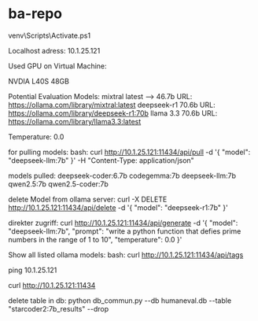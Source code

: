 # ba-repo
venv\Scripts\Activate.ps1

Localhost adress: 10.1.25.121

Used GPU on Virtual Machine:

NVDIA L40S 48GB

Potential Evaluation Models:
mixtral latest --> 46.7b URL: https://ollama.com/library/mixtral:latest
deepseek-r1 70.6b URL: https://ollama.com/library/deepseek-r1:70b
llama 3.3 70.6b URL: https://ollama.com/library/llama3.3:latest

Temperature: 0.0

for pulling models:
bash: curl http://10.1.25.121:11434/api/pull -d '{ "model": "deepseek-llm:7b" }' -H "Content-Type: application/json"


models pulled:
deepseek-coder:6.7b
codegemma:7b
deepseek-llm:7b
qwen2.5:7b
qwen2.5-coder:7b



delete Model from ollama server:
curl -X DELETE http://10.1.25.121:11434/api/delete -d '{ "model": "deepseek-r1:7b" }'


direkter zugriff:
curl http://10.1.25.121:11434/api/generate -d '{
  "model": "deepseek-llm:7b",
  "prompt": "write a python function that defies prime numbers in the range of 1 to 10",
  "temperature": 0.0
}'

Show all listed ollama models:
bash: curl http://10.1.25.121:11434/api/tags

ping 10.1.25.121

curl http://10.1.25.121:11434


delete table in db:
python db_commun.py --db humaneval.db --table "starcoder2:7b_results" --drop
